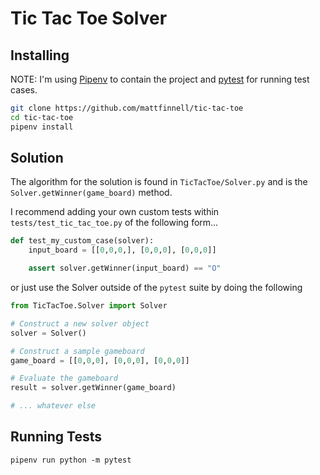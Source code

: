 # Tic Tac Toe Solver

## Installing
NOTE: I'm using [Pipenv](https://pipenv.readthedocs.io/en/latest/) to contain the project and [pytest](https://docs.pytest.org/en/latest/) for running test cases.

```sh
git clone https://github.com/mattfinnell/tic-tac-toe
cd tic-tac-toe
pipenv install
```

## Solution
The algorithm for the solution is found in `TicTacToe/Solver.py` and is the `Solver.getWinner(game_board)` method.

I recommend adding your own custom tests within `tests/test_tic_tac_toe.py` of the following form...

```python 
def test_my_custom_case(solver):
    input_board = [[0,0,0,], [0,0,0], [0,0,0]]

    assert solver.getWinner(input_board) == "O"
```

or just use the Solver outside of the `pytest` suite by doing the following

```python
from TicTacToe.Solver import Solver

# Construct a new solver object
solver = Solver() 

# Construct a sample gameboard
game_board = [[0,0,0], [0,0,0], [0,0,0]]

# Evaluate the gameboard
result = solver.getWinner(game_board)

# ... whatever else
```

## Running Tests

```
pipenv run python -m pytest
```